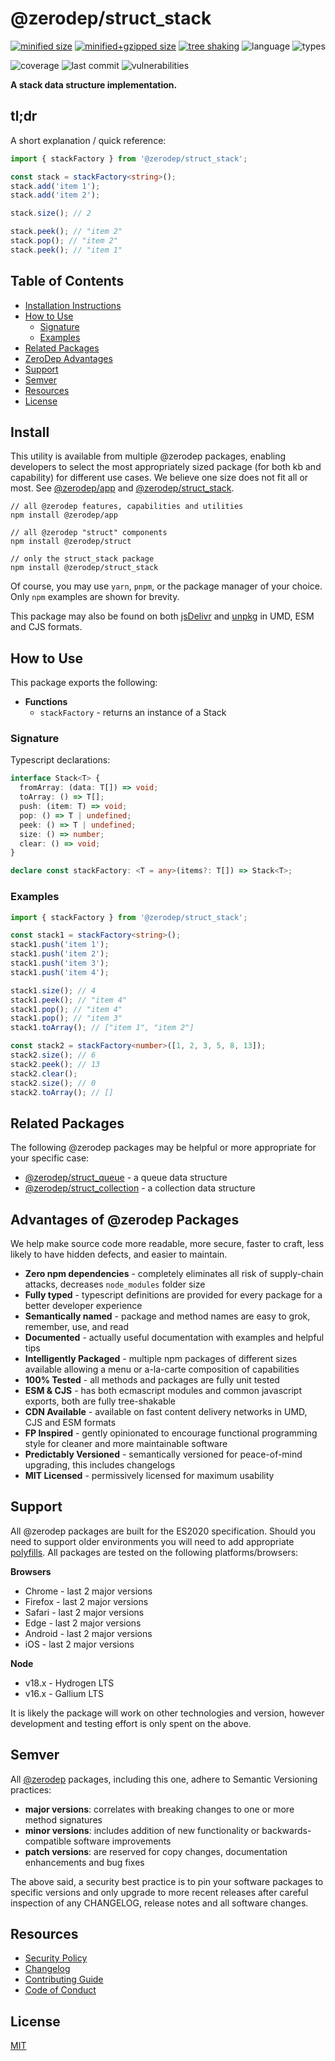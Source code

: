 # @zerodep/struct_stack

[![minified size](https://img.shields.io/bundlephobia/min/@zerodep/struct_stack?style=flat-square&color=blue)](https://bundlephobia.com/package/@zerodep/struct_stack) [![minified+gzipped size](https://img.shields.io/bundlephobia/minzip/@zerodep/struct_stack?style=flat-square&color=blue)](https://bundlephobia.com/package/@zerodep/struct_stack) [![tree shaking](https://img.shields.io/badge/tree%20shaking-supported-blue?style=flat-square)](https://bundlephobia.com/package/@zerodep/struct_stack) ![language](https://img.shields.io/github/languages/top/cdepage/zerodep?style=flat-square) ![types](https://badgen.net/npm/types/@zerodep/struct_stack?style=flat-square)

![coverage](https://img.shields.io/badge/coverage-100%25-green?style=flat-square) ![last commit](https://img.shields.io/github/last-commit/cdepage/zerodep?style=flat-square) ![vulnerabilities](https://img.shields.io/snyk/vulnerabilities/npm/@zerodep/struct_stack?style=flat-square)

**A stack data structure implementation.**

## tl;dr

A short explanation / quick reference:

```typescript
import { stackFactory } from '@zerodep/struct_stack';

const stack = stackFactory<string>();
stack.add('item 1');
stack.add('item 2');

stack.size(); // 2

stack.peek(); // "item 2"
stack.pop(); // "item 2"
stack.peek(); // "item 1"
```

## Table of Contents

- [Installation Instructions](#install)
- [How to Use](#how-to-use)
  - [Signature](#signature)
  - [Examples](#examples)
- [Related Packages](#related-packages)
- [ZeroDep Advantages](#advantages-of-zerodep-packages)
- [Support](#support)
- [Semver](#semver)
- [Resources](#resources)
- [License](#license)

## Install

This utility is available from multiple @zerodep packages, enabling developers to select the most appropriately sized package (for both kb and capability) for different use cases. We believe one size does not fit all or most. See [@zerodep/app](https://www.npmjs.com/package/@zerodep/app) and [@zerodep/struct_stack](https://www.npmjs.com/package/@zerodep/struct_stack).

```
// all @zerodep features, capabilities and utilities
npm install @zerodep/app

// all @zerodep "struct" components
npm install @zerodep/struct

// only the struct_stack package
npm install @zerodep/struct_stack
```

Of course, you may use `yarn`, `pnpm`, or the package manager of your choice. Only `npm` examples are shown for brevity.

This package may also be found on both [jsDelivr](https://cdn.jsdelivr.net/npm/@zerodep/struct_stack/umd.js) and [unpkg](https://unpkg.com/@zerodep/struct_stack/umd.js) in UMD, ESM and CJS formats.

## How to Use

This package exports the following:

- **Functions**
  - `stackFactory` - returns an instance of a Stack

### Signature

Typescript declarations:

```typescript
interface Stack<T> {
  fromArray: (data: T[]) => void;
  toArray: () => T[];
  push: (item: T) => void;
  pop: () => T | undefined;
  peek: () => T | undefined;
  size: () => number;
  clear: () => void;
}

declare const stackFactory: <T = any>(items?: T[]) => Stack<T>;
```

### Examples

```typescript
import { stackFactory } from '@zerodep/struct_stack';

const stack1 = stackFactory<string>();
stack1.push('item 1');
stack1.push('item 2');
stack1.push('item 3');
stack1.push('item 4');

stack1.size(); // 4
stack1.peek(); // "item 4"
stack1.pop(); // "item 4"
stack1.pop(); // "item 3"
stack1.toArray(); // ["item 1", "item 2"]

const stack2 = stackFactory<number>([1, 2, 3, 5, 8, 13]);
stack2.size(); // 6
stack2.peek(); // 13
stack2.clear();
stack2.size(); // 0
stack2.toArray(); // []
```

## Related Packages

The following @zerodep packages may be helpful or more appropriate for your specific case:

- [@zerodep/struct_queue](https://www.npmjs.com/package/@zerodep/struct_queue) - a queue data structure
- [@zerodep/struct_collection](https://www.npmjs.com/package/@zerodep/struct_collection) - a collection data structure

## Advantages of @zerodep Packages

We help make source code more readable, more secure, faster to craft, less likely to have hidden defects, and easier to maintain.

- **Zero npm dependencies** - completely eliminates all risk of supply-chain attacks, decreases `node_modules` folder size
- **Fully typed** - typescript definitions are provided for every package for a better developer experience
- **Semantically named** - package and method names are easy to grok, remember, use, and read
- **Documented** - actually useful documentation with examples and helpful tips
- **Intelligently Packaged** - multiple npm packages of different sizes available allowing a menu or a-la-carte composition of capabilities
- **100% Tested** - all methods and packages are fully unit tested
- **ESM & CJS** - has both ecmascript modules and common javascript exports, both are fully tree-shakable
- **CDN Available** - available on fast content delivery networks in UMD, CJS and ESM formats
- **FP Inspired** - gently opinionated to encourage functional programming style for cleaner and more maintainable software
- **Predictably Versioned** - semantically versioned for peace-of-mind upgrading, this includes changelogs
- **MIT Licensed** - permissively licensed for maximum usability

## Support

All @zerodep packages are built for the ES2020 specification. Should you need to support older environments you will need to add appropriate [polyfills](https://developer.mozilla.org/en-US/docs/Glossary/Polyfill). All packages are tested on the following platforms/browsers:

**Browsers**

- Chrome - last 2 major versions
- Firefox - last 2 major versions
- Safari - last 2 major versions
- Edge - last 2 major versions
- Android - last 2 major versions
- iOS - last 2 major versions

**Node**

- v18.x - Hydrogen LTS
- v16.x - Gallium LTS

It is likely the package will work on other technologies and version, however development and testing effort is only spent on the above.

## Semver

All [@zerodep](https://github.com/cdepage/zerodep) packages, including this one, adhere to Semantic Versioning practices:

- **major versions**: correlates with breaking changes to one or more method signatures
- **minor versions**: includes addition of new functionality or backwards-compatible software improvements
- **patch versions**: are reserved for copy changes, documentation enhancements and bug fixes

The above said, a security best practice is to pin your software packages to specific versions and only upgrade to more recent releases after careful inspection of any CHANGELOG, release notes and all software changes.

## Resources

- [Security Policy](https://github.com/cdepage/zerodep/blob/main/SECURITY.md)
- [Changelog](https://github.com/cdepage/zerodep/blob/main/packages/format/struct_stack/CHANGELOG.md)
- [Contributing Guide](https://github.com/cdepage/zerodep/blob/main/CONTRIBUTING.md)
- [Code of Conduct](https://github.com/cdepage/zerodep/blob/main/CODE_OF_CONDUCT.md)

## License

[MIT](https://github.com/cdepage/zerodep/blob/main/LICENSE)
